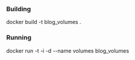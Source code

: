 ### Building

docker build -t blog_volumes .

### Running

docker run -t -i -d --name volumes blog_volumes